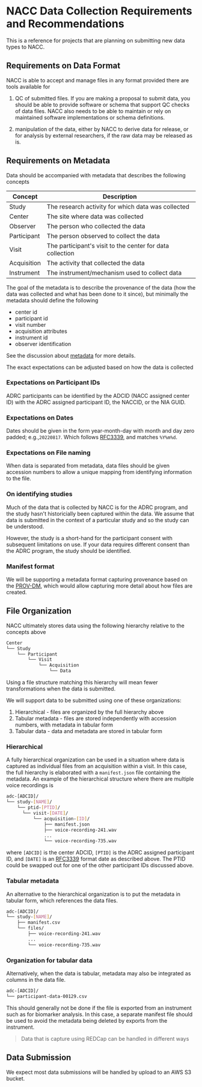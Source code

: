 # NACC Data Collection Requirements and Recommendations

This is a reference for projects that are planning on submitting new data types to NACC.

## Requirements on Data Format

NACC is able to accept and manage files in any format provided there are tools available for

1. QC of submitted files.
   If you are making a proposal to submit data, you should be able to provide software or schema that support QC checks of data files.
   NACC also needs to be able to maintain or rely on maintained software implementations or schema definitions.

2. manipulation of the data, either by NACC to derive data for release, or for analysis by external researchers, if the raw data may be released as is.

## Requirements on Metadata

Data should be accompanied with metadata that describes the following concepts

|Concept|Description|
|-------|-----------|
|Study|The research activity for which data was collected|
|Center|The site where data was collected|
|Observer|The person who collected the data|
|Participant|The person observed to collect the data|
|Visit|The participant's visit to the center for data collection|
|Acquisition|The activity that collected the data|
|Instrument|The instrument/mechanism used to collect data|

The goal of the metadata is to describe the provenance of the data (how the data was collected and what has been done to it since), but minimally the metadata should define the following

- center id
- participant id
- visit number
- acquisition attributes
- instrument id
- observer identification

See the discussion about [metadata](metadata.md) for more details.

The exact expectations can be adjusted based on how the data is collected

### Expectations on Participant IDs

ADRC participants can be identified by the ADCID (NACC assigned center ID) with the ADRC assigned participant ID, the NACCID, or the NIA GUID.

### Expectations on Dates

Dates should be given in the form year-month-day with month and day zero padded; e.g.,`20220817`. Which follows [RFC3339](https://datatracker.ietf.org/doc/html/rfc3339), and matches `%Y%m%d`.

### Expectations on File naming

When data is separated from metadata, data files should be given accession numbers to allow a unique mapping from identifying information to the file.

### On identifying studies

Much of the data that is collected by NACC is for the ADRC program, and the study hasn't historicially been captured within the data.
We assume that data is submitted in the context of a particular study and so the study can be understood.

However, the study is a short-hand for the participant consent with subsequent limitations on use.
If your data requires different consent than the ADRC program, the study should be identified.

### Manifest format

We will be supporting a metadata format capturing provenance based on the [PROV-DM](https://www.w3.org/TR/prov-dm/), which would allow capturing more detail about how files are created.

## File Organization

NACC ultimately stores data using the following hierarchy relative to the concepts above

```bash
Center
└── Study
    └── Participant
        └── Visit
            └── Acquisition
                └── Data
```

Using a file structure matching this hierarchy will mean fewer transformations when the data is submitted.

We will support data to be submitted using one of these organizations:

1. Hierarchical - files are organized by the full hierarchy above
2. Tabular metadata - files are stored independently with accession numbers, with metadata in tabular form
3. Tabular data - data and metadata are stored in tabular form

### Hierarchical

A fully hierarchical organization can be used in a situation where data is captured as individual files from an acquisition within a visit.
In this case, the full hierarchy is elaborated with a `manifest.json` file containing the metadata.
An example of the hierarchical structure where  there are multiple voice recordings is

```bash
adc-[ADCID]/ 
└── study-[NAME]/ 
    └── ptid-[PTID]/ 
      └── visit-[DATE]/ 
          └── acquisition-[ID]/
              ├── manifest.json 
              ├── voice-recording-241.wav 
              ...
              └── voice-recording-735.wav 
```

where `[ADCID]` is the center ADCID, `[PTID]` is the ADRC assigned participant ID, and `[DATE]` is an [RFC3339](https://datatracker.ietf.org/doc/html/rfc3339) format date as described above.
The PTID could be swapped out for one of the other participant IDs discussed above.

### Tabular metadata

An alternative to the hierarchical organization is to put the metadata in tabular form, which references the data files.

```bash
adc-[ADCID]/ 
└── study-[NAME]/ 
    ├── manifest.csv 
    └── files/
        ├── voice-recording-241.wav 
        ...
        └── voice-recording-735.wav 
```

### Organization for tabular data

Alternatively, when the data is tabular, metadata may also be integrated as columns in the data file.

```bash
adc-[ADCID]/ 
└── participant-data-00129.csv
```

This should generally not be done if the file is exported from an instrument such as for biomarker analysis.
In this case, a separate manifest file should be used to avoid the metadata being deleted by exports from the instrument.

> Data that is capture using REDCap can be handled in different ways

## Data Submission

We expect most data submissions will be handled by upload to an AWS S3 bucket.
